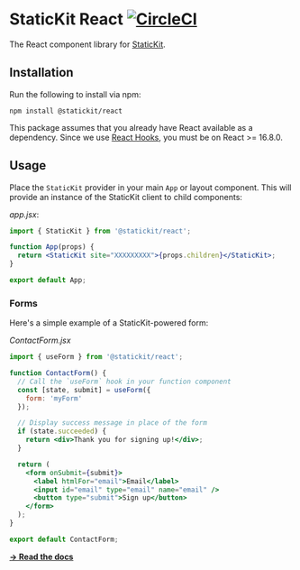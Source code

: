 # StaticKit React [![CircleCI](https://circleci.com/gh/unstacked/statickit-react.svg?style=svg)](https://circleci.com/gh/unstacked/statickit-react)

The React component library for [StaticKit](https://statickit.com).

## Installation

Run the following to install via npm:

```
npm install @statickit/react
```

This package assumes that you already have React available as a dependency. Since we use [React Hooks](https://reactjs.org/docs/hooks-intro.html), you must be on React >= 16.8.0.

## Usage

Place the `StaticKit` provider in your main `App` or layout component. This will provide an instance of the StaticKit client to child components:

_app.jsx_:

```jsx
import { StaticKit } from '@statickit/react';

function App(props) {
  return <StaticKit site="XXXXXXXXX">{props.children}</StaticKit>;
}

export default App;
```

### Forms

Here's a simple example of a StaticKit-powered form:

_ContactForm.jsx_

```jsx
import { useForm } from '@statickit/react';

function ContactForm() {
  // Call the `useForm` hook in your function component
  const [state, submit] = useForm({
    form: 'myForm'
  });

  // Display success message in place of the form
  if (state.succeeded) {
    return <div>Thank you for signing up!</div>;
  }

  return (
    <form onSubmit={submit}>
      <label htmlFor="email">Email</label>
      <input id="email" type="email" name="email" />
      <button type="submit">Sign up</button>
    </form>
  );
}

export default ContactForm;
```

[**&rarr; Read the docs**](https://statickit.com/docs/react)
